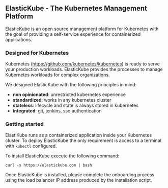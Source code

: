 ## ElasticKube - The Kubernetes Management Platform

ElasticKube is an open source management platform for Kubernetes with the goal of providing a self-service experience for containerized applications.


### Designed for Kubernetes

Kubernetes (https://github.com/kubernetes/kubernetes) is ready to serve your production workloads. ElasticKube provides the processes to manage Kubernetes workloads for complex organizations.

We designed ElasticKube with the following principles in mind:

* **non opinionated**: unrestricted kubernetes experience
* **standardized**: works in any kubernetes cluster
* **stateless**: lifecycle and state is always stored in kubernetes
* **integrated**: git, jenkins, sso authentication

### Getting started

ElastiKube runs as a containerized application inside your Kubernetes cluster. To deploy ElasticKube the only requirement is access to a terminal with `kubectl` configured.

To install ElasticKube execute the following command:

  `curl -s https://elastickube.com | bash`

Once ElasticKube is installed, please complete the onboarding process using the load balancer IP address produced by the installation script.
